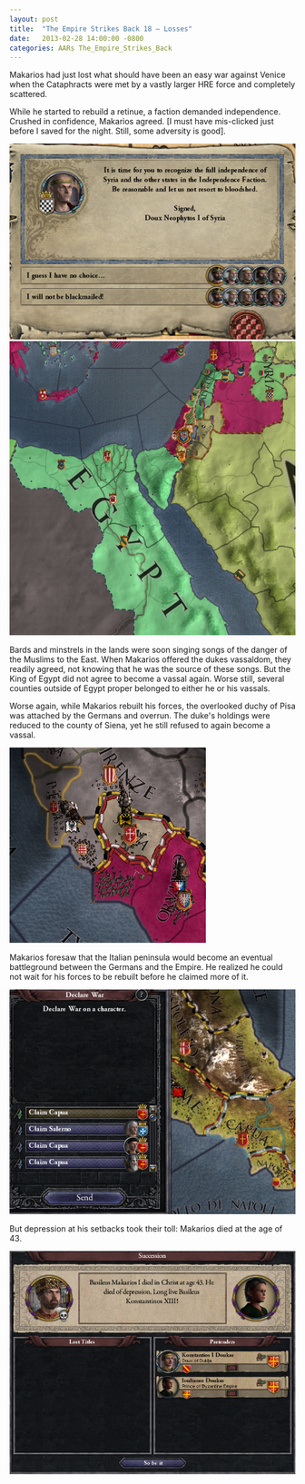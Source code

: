 ```yaml
---
layout: post
title:  "The Empire Strikes Back 18 – Losses"
date:   2013-02-28 14:00:00 -0800
categories: AARs The_Empire_Strikes_Back
---
```

Makarios had just lost what should have been an easy war against Venice when the Cataphracts were met by a vastly larger HRE force and completely scattered.

While he started to rebuild a retinue, a faction demanded independence. Crushed in confidence, Makarios agreed. [I must have mis-clicked just before I saved for the night. Still, some adversity is good].

![](/assets/tesb_images/18-1.png)  
![](/assets/tesb_images/18-2.png)

Bards and minstrels in the lands were soon singing songs of the danger of the Muslims to the East. When Makarios offered the dukes vassaldom, they readily agreed, not knowing that he was the source of these songs. But the King of Egypt did not agree to become a vassal again. Worse still, several counties outside of Egypt proper belonged to either he or his vassals.

Worse again, while Makarios rebuilt his forces, the overlooked duchy of Pisa was attached by the Germans and overrun. The duke's holdings were reduced to the county of Siena, yet he still refused to again become a vassal.

![](/assets/tesb_images/18-3.png)

Makarios foresaw that the Italian peninsula would become an eventual battleground between the Germans and the Empire. He realized he could not wait for his forces to be rebuilt before he claimed more of it.

![](/assets/tesb_images/18-4.png)

But depression at his setbacks took their toll: Makarios died at the age of 43.

![](/assets/tesb_images/18-5.png)